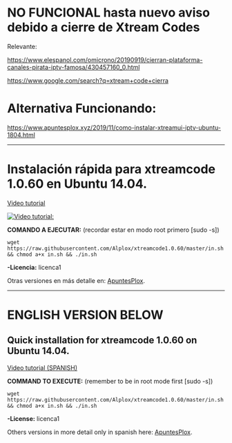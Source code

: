 # NO FUNCIONAL hasta nuevo aviso debido a cierre de Xtream Codes
Relevante: 

https://www.elespanol.com/omicrono/20190919/cierran-plataforma-canales-pirata-iptv-famosa/430457160_0.html

https://www.google.com/search?q=xtream+code+cierra


# Alternativa Funcionando:
https://www.apuntesplox.xyz/2019/11/como-instalar-xtreamui-iptv-ubuntu-1804.html




_______________________

# Instalación rápida para xtreamcode 1.0.60 en Ubuntu 14.04.
[Video tutorial](https://www.youtube.com/watch?v=CGWH5vEFqAE)

[![Video tutorial:](https://img.youtube.com/vi/CGWH5vEFqAE/0.jpg)](https://www.youtube.com/watch?v=CGWH5vEFqAE)

**COMANDO A EJECUTAR:** (recordar estar en modo root primero [sudo -s])

```
wget https://raw.githubusercontent.com/Alplox/xtreamcode1.0.60/master/in.sh && chmod a+x in.sh && ./in.sh
```
**-Licencia:** licenca1

Otras versiones en más detalle en: [ApuntesPlox](https://apuntesplox.blogspot.com/2018/09/como-instalar-xtreamcode-1060-ubuntu.html).


_______________________

# ENGLISH VERSION BELOW
## Quick installation for xtreamcode 1.0.60 on Ubuntu 14.04.

[Video tutorial (SPANISH)](https://www.youtube.com/watch?v=CGWH5vEFqAE)

**COMMAND TO EXECUTE:** (remember to be in root mode first [sudo -s])

```
wget https://raw.githubusercontent.com/Alplox/xtreamcode1.0.60/master/in.sh && chmod a+x in.sh && ./in.sh
```
**-License:** licenca1

Others versions in more detail only in spanish here: [ApuntesPlox](https://apuntesplox.blogspot.com/2018/09/como-instalar-xtreamcode-1060-ubuntu.html).
